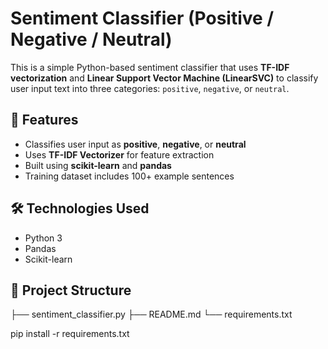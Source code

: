 # Sentiment Classifier (Positive / Negative / Neutral)

This is a simple Python-based sentiment classifier that uses **TF-IDF vectorization** and **Linear Support Vector Machine (LinearSVC)** to classify user input text into three categories: `positive`, `negative`, or `neutral`.

## 📌 Features

- Classifies user input as **positive**, **negative**, or **neutral**
- Uses **TF-IDF Vectorizer** for feature extraction
- Built using **scikit-learn** and **pandas**
- Training dataset includes 100+ example sentences

## 🛠️ Technologies Used

- Python 3
- Pandas
- Scikit-learn

## 📁 Project Structure

├── sentiment_classifier.py
├── README.md
└── requirements.txt

pip install -r requirements.txt
